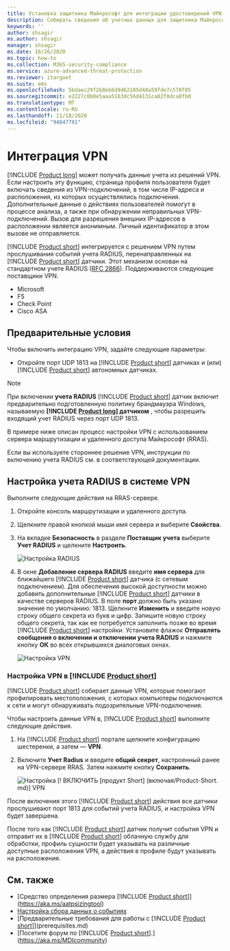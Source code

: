 ```yaml
---
title: Установка защитника Майкрософт для интеграции удостоверений VPN
description: Собирать сведения об учетных данных для защитника Майкрософт для идентификации путем интеграции VPN.
keywords: ''
author: shsagir
ms.author: shsagir
manager: shsagir
ms.date: 10/26/2020
ms.topic: how-to
ms.collection: M365-security-compliance
ms.service: azure-advanced-threat-protection
ms.reviewer: itargoet
ms.suite: ems
ms.openlocfilehash: 5bdaec29f2b8eb6d9d62105d48a59fde7c578f05
ms.sourcegitcommit: e2227c0b0e5aaa5163dc56d4131ca82f8dca8fb0
ms.translationtype: MT
ms.contentlocale: ru-RU
ms.lasthandoff: 11/18/2020
ms.locfileid: "94847791"
---
```

# <a name="integrate-vpn"></a>Интеграция VPN

[!INCLUDE [Product long](includes/product-long.md)] может получать данные учета из решений VPN. Если настроить эту функцию, страница профиля пользователя будет включать сведения из VPN-подключений, в том числе IP-адреса и расположения, из которых осуществлялись подключения. Дополнительные данные о действиях пользователей помогут в процессе анализа, а также при обнаружении неправильных VPN-подключений. Вызов для разрешения внешних IP-адресов в расположении является анонимным. Личный идентификатор в этом вызове не отправляется.

[!INCLUDE [Product short](includes/product-short.md)] интегрируется с решением VPN путем прослушивания событий учета RADIUS, перенаправленных на [!INCLUDE [Product short](includes/product-short.md)] датчики. Этот механизм основан на стандартном учете RADIUS ([RFC 2866](https://tools.ietf.org/html/rfc2866)). Поддерживаются следующие поставщики VPN.

- Microsoft
- F5
- Check Point
- Cisco ASA

## <a name="prerequisites"></a>Предварительные условия

Чтобы включить интеграцию VPN, задайте следующие параметры:

- Откройте порт UDP 1813 на [!INCLUDE [Product short](includes/product-short.md)] датчиках и (или) [!INCLUDE [Product short](includes/product-short.md)] автономных датчиках.

> [!NOTE]
> При включении **учета RADIUS** [!INCLUDE [Product short](includes/product-short.md)] датчик включит предварительно подготовленную политику брандмауэра Windows, называемую **[!INCLUDE [Product long](includes/product-long.md)] датчиком** , чтобы разрешить входящий учет RADIUS через порт UDP 1813.

В примере ниже описан процесс настройки VPN с использованием сервера маршрутизации и удаленного доступа Майкрософт (RRAS).

Если вы используете стороннее решение VPN, инструкции по включению учета RADIUS см. в соответствующей документации.

## <a name="configure-radius-accounting-on-the-vpn-system"></a>Настройка учета RADIUS в системе VPN

Выполните следующие действия на RRAS-сервере.

1. Откройте консоль маршрутизации и удаленного доступа.
1. Щелкните правой кнопкой мыши имя сервера и выберите **Свойства**.
1. На вкладке **Безопасность** в разделе **Поставщик учета**  выберите **Учет RADIUS** и щелкните **Настроить**.

    ![Настройка RADIUS](media/radius-setup.png)

1. В окне **Добавление сервера RADIUS** введите **имя сервера** для ближайшего [!INCLUDE [Product short](includes/product-short.md)] датчика (с сетевым подключением). Для обеспечения высокой доступности можно добавить дополнительные [!INCLUDE [Product short](includes/product-short.md)] датчики в качестве серверов RADIUS. В поле **порт** должно быть указано значение по умолчанию: 1813. Щелкните **Изменить** и введите новую строку общего секрета из букв и цифр. Запишите новую строку общего секрета, так как ее потребуется заполнить позже во время [!INCLUDE [Product short](includes/product-short.md)] настройки. Установите флажок **Отправлять сообщения о включении и отключении учета RADIUS** и нажмите кнопку **ОК** во всех открывшихся диалоговых окнах.

    ![Настройка VPN](media/vpn-set-accounting.png)

### <a name="configure-vpn-in-product-short"></a>Настройка VPN в [!INCLUDE [Product short](includes/product-short.md)]

[!INCLUDE [Product short](includes/product-short.md)] собирает данные VPN, которые помогают профилировать местоположения, с которых компьютеры подключаются к сети и могут обнаруживать подозрительные VPN-подключения.

Чтобы настроить данные VPN в, [!INCLUDE [Product short](includes/product-short.md)] выполните следующие действия.

1. На [!INCLUDE [Product short](includes/product-short.md)] портале щелкните конфигурацию шестеренки, а затем — **VPN**.
1. Включите **Учет Radius** и введите **общий секрет**, настроенный ранее на VPN-сервере RRAS. Затем нажмите кнопку **Сохранить**.

    ![Настройка [! ВКЛЮЧИТЬ [продукт Short] (включая/Product-Short. md)] VPN](media/vpn-radius.png)

После включения этого [!INCLUDE [Product short](includes/product-short.md)] действия все датчики прослушивают порт 1813 для событий учета RADIUS, и настройка VPN будет завершена.

 После того как [!INCLUDE [Product short](includes/product-short.md)] датчик получит события VPN и отправит их в [!INCLUDE [Product short](includes/product-short.md)] облачную службу для обработки, профиль сущности будет указывать на различные доступные расположения VPN, а действия в профиле будут указывать на расположения.

## <a name="see-also"></a>См. также

- [Средство определения размера [!INCLUDE [Product short](includes/product-short.md)]](https://aka.ms/aatpsizingtool)
- [Настройка сбора данных о событиях](configure-event-collection.md)
- [Предварительные требования для работы с [!INCLUDE [Product short](includes/product-short.md)]](prerequisites.md)
- [Посетите форум по [!INCLUDE [Product short](includes/product-short.md)].](https://aka.ms/MDIcommunity)
